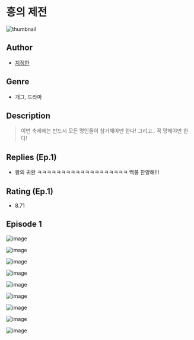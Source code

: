 # 흥의 제전
![thumbnail](https://image-comic.pstatic.net/user_contents_data/challenge_comic/2023/05/23/366812/upload_7004841672113730148_480x623.jpeg)

## Author
- [지정한](https://comic.naver.com/artistTitle?id=366812)

## Genre
- 개그, 드라마

## Description
> 이번 축제에는 반드시 모든 명인들이 참가해야만 한다! 그리고.. 꼭 망해야만 한다!

## Replies (Ep.1)
- 왕의 귀환 ㅋㅋㅋㅋㅋㅋㅋㅋㅋㅋㅋㅋㅋㅋㅋㅋㅋㅋㅋ 백봉 찬양해!!!

## Rating (Ep.1)
- 8.71

## Episode 1
![image](https://image-comic.pstatic.net/user_contents_data/challenge_comic/2023/05/23/366812/upload_3486460323524862519.jpeg)

![image](https://image-comic.pstatic.net/user_contents_data/challenge_comic/2023/05/23/366812/upload_3906928083486192945.jpeg)

![image](https://image-comic.pstatic.net/user_contents_data/challenge_comic/2023/05/23/366812/upload_7293915163250735154.jpeg)

![image](https://image-comic.pstatic.net/user_contents_data/challenge_comic/2023/05/23/366812/upload_3833742183521412406.jpeg)

![image](https://image-comic.pstatic.net/user_contents_data/challenge_comic/2023/05/23/366812/upload_7162237642887016549.jpeg)

![image](https://image-comic.pstatic.net/user_contents_data/challenge_comic/2023/05/23/366812/upload_3702575926823367479.jpeg)

![image](https://image-comic.pstatic.net/user_contents_data/challenge_comic/2023/05/23/366812/upload_3690528801272706864.jpeg)

![image](https://image-comic.pstatic.net/user_contents_data/challenge_comic/2023/05/23/366812/upload_7293973433035600688.jpeg)

![image](https://image-comic.pstatic.net/user_contents_data/challenge_comic/2023/05/23/366812/upload_7221297041516946740.jpeg)
